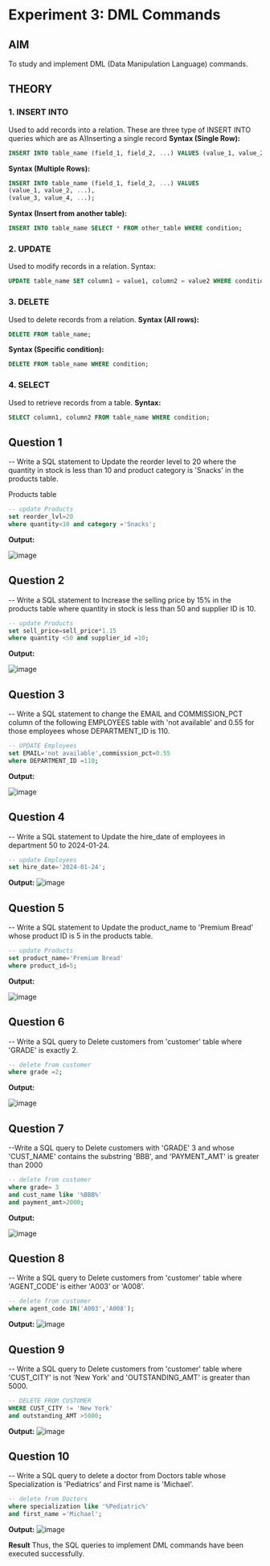# Experiment 3: DML Commands

## AIM
To study and implement DML (Data Manipulation Language) commands.

## THEORY

### 1. INSERT INTO
Used to add records into a relation.
These are three type of INSERT INTO queries which are as
A)Inserting a single record
**Syntax (Single Row):**
```sql
INSERT INTO table_name (field_1, field_2, ...) VALUES (value_1, value_2, ...);
```
**Syntax (Multiple Rows):**
```sql
INSERT INTO table_name (field_1, field_2, ...) VALUES
(value_1, value_2, ...),
(value_3, value_4, ...);
```
**Syntax (Insert from another table):**
```sql
INSERT INTO table_name SELECT * FROM other_table WHERE condition;
```
### 2. UPDATE
Used to modify records in a relation.
Syntax:
```sql
UPDATE table_name SET column1 = value1, column2 = value2 WHERE condition;
```
### 3. DELETE
Used to delete records from a relation.
**Syntax (All rows):**
```sql
DELETE FROM table_name;
```
**Syntax (Specific condition):**
```sql
DELETE FROM table_name WHERE condition;
```
### 4. SELECT
Used to retrieve records from a table.
**Syntax:**
```sql
SELECT column1, column2 FROM table_name WHERE condition;
```
**Question 1**
--
-- Write a SQL statement to Update the reorder level to 20 where the quantity in stock is less than 10 and product category is 'Snacks' in the products table.

Products table

```sql
-- update Products
set reorder_lvl=20
where quantity<10 and category ='Snacks';
```

**Output:**

![image](https://github.com/user-attachments/assets/a3334f41-72e3-4aa5-91d5-f581d4c936be)


**Question 2**
---
-- Write a SQL statement to Increase the selling price by 15% in the products table where quantity in stock is less than 50 and supplier ID is 10.

```sql
-- update Products 
set sell_price=sell_price*1.15
where quantity <50 and supplier_id =10;
```

**Output:**

![image](https://github.com/user-attachments/assets/fc46f7ac-16a5-4ed8-bbc8-394bf1cc52f3)


**Question 3**
---
-- Write a SQL statement to change the EMAIL and COMMISSION_PCT column of the following EMPLOYEES table with 'not available' and 0.55 for those employees whose DEPARTMENT_ID is 110.

```sql
-- UPDATE Employees
set EMAIL='not available',commission_pct=0.55
where DEPARTMENT_ID =110;
```

**Output:**

![image](https://github.com/user-attachments/assets/fd8fe539-22e3-4577-8e89-43bd357a52aa)


**Question 4**
---
-- Write a SQL statement to Update the hire_date of employees in department 50 to 2024-01-24.

```sql
-- update Employees
set hire_date='2024-01-24';
```

**Output:**
![image](https://github.com/user-attachments/assets/5e8bf7af-589a-4cc6-8d7e-dc5879b23a2e)




**Question 5**
---
-- Write a SQL statement to Update the product_name to 'Premium Bread' whose product ID is 5 in the products table.

```sql
-- update Products
set product_name='Premium Bread'
where product_id=5;
```

**Output:**

![image](https://github.com/user-attachments/assets/5ef6e40c-ac2c-47ec-b4ec-20219ad96748)


**Question 6**
---
-- Write a SQL query to Delete customers from 'customer' table where 'GRADE' is exactly 2.

```sql
-- delete from customer
where grade =2;
```

**Output:**

![image](https://github.com/user-attachments/assets/45abe323-3d75-4c2e-b131-5e49d82a4477)


**Question 7**
---
--Write a SQL query to Delete customers with 'GRADE' 3 and whose 'CUST_NAME' contains the substring 'BBB', and 'PAYMENT_AMT' is greater than 2000

```sql
-- delete from customer
where grade= 3 
and cust_name like '%BBB%' 
and payment_amt>2000;
```

**Output:**

![image](https://github.com/user-attachments/assets/778a59d0-e9c5-4bc6-b7a8-31ed1c6b711d)


**Question 8**
---
-- Write a SQL query to Delete customers from 'customer' table where 'AGENT_CODE' is either 'A003' or 'A008'.


```sql
-- delete from customer
where agent_code IN('A003','A008');
```

**Output:**
![image](https://github.com/user-attachments/assets/649e2c82-a669-4b95-b207-461aca128594)



**Question 9**
---
-- Write a SQL query to Delete customers from 'customer' table where 'CUST_CITY' is not 'New York' and 'OUTSTANDING_AMT' is greater than 5000.

```sql
-- DELETE FROM CUSTOMER
WHERE CUST_CITY != 'New York'
and outstanding_AMT >5000;
```

**Output:**
![image](https://github.com/user-attachments/assets/2e7d03bf-e42d-4fab-81aa-bfd1faf1edfc)


**Question 10**
---
-- Write a SQL query to delete a doctor from Doctors table whose Specialization is 'Pediatrics' and First name is 'Michael'.

```sql
-- delete from Doctors
where specialization like '%Pediatric%'
and first_name ='Michael';
```

**Output:**
![image](https://github.com/user-attachments/assets/1dc57635-b5d2-4fb7-9350-c8fdce99a768) 

**Result**
Thus, the SQL queries to implement DML commands have been executed successfully.



